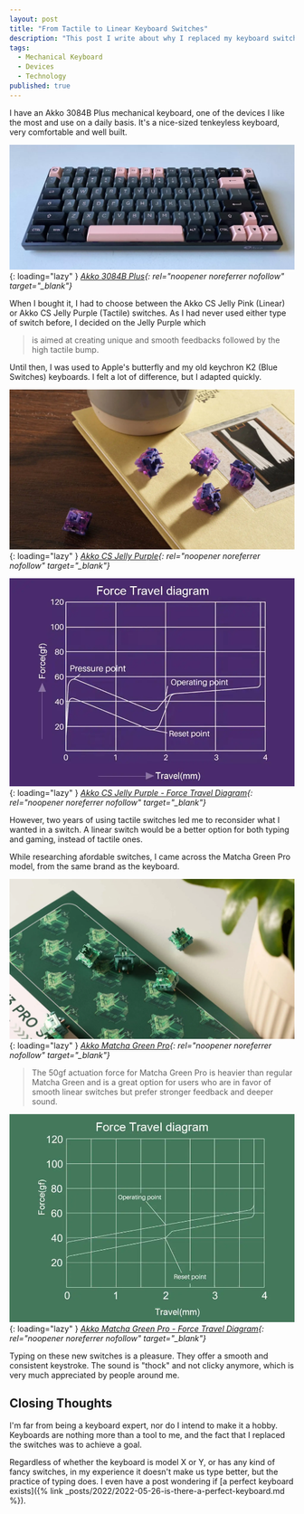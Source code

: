 ```yaml
---
layout: post
title: "From Tactile to Linear Keyboard Switches"
description: "This post I write about why I replaced my keyboard switches from tactile to linear" 
tags:
  - Mechanical Keyboard
  - Devices
  - Technology
published: true
---
```


I have an Akko 3084B Plus mechanical keyboard, one of the devices I like the most and use on a daily basis. It's a nice-sized tenkeyless keyboard, very comfortable and well built.

![Akko 3084B Plus](/assets/images/general/EF18B218-AE83-4255-8281-2F7BBD20E65F.webp){: loading="lazy" }
*[Akko 3084B Plus](https://en.akkogear.com/ "Akko 3084B Plus"){: rel="noopener noreferrer nofollow" target="_blank"}*

When I bought it, I had to choose between the Akko CS Jelly Pink (Linear) or Akko CS Jelly Purple (Tactile) switches. As I had never used either type of switch before, I decided on the Jelly Purple which

> is aimed at creating unique and smooth feedbacks followed by the high tactile bump.

Until then, I was used to Apple's butterfly and my old keychron K2 (Blue Switches) keyboards. I felt a lot of difference, but I adapted quickly.

![Akko CS Jelly Purple](/assets/images/general/69c042b2-e301-44ea-8b83-5702d77566bc.webp){: loading="lazy" }
*[Akko CS Jelly Purple](https://en.akkogear.com/ "Akko CS Jelly Purple"){: rel="noopener noreferrer nofollow" target="_blank"}*

![Akko CS Jelly Purple - Force Travel Diagram](/assets/images/general/b37aad21-bc6c-46b6-bf2d-c1ed7de6e64e.webp){: loading="lazy" }
*[Akko CS Jelly Purple - Force Travel Diagram](https://en.akkogear.com/ "Akko CS Jelly Purple - Force Travel Diagram"){: rel="noopener noreferrer nofollow" target="_blank"}*

However, two years of using tactile switches led me to reconsider what I wanted in a switch. A linear switch would be a better option for both typing and gaming, instead of tactile ones.

While researching afordable switches, I came across the Matcha Green Pro model, from the same brand as the keyboard.

![Akko Matcha Green Pro](/assets/images/general/20ffa721-e1f5-4b00-aa3b-44d32bf3c8ea.webp){: loading="lazy" }
*[Akko Matcha Green Pro](https://en.akkogear.com/ "Akko Matcha Green Pro"){: rel="noopener noreferrer nofollow" target="_blank"}*

> The 50gf actuation force for Matcha Green Pro is heavier than regular Matcha Green and is a great option for users who are in favor of smooth linear switches but prefer stronger feedback and deeper sound.

![Akko Matcha Green Pro - Force Travel Diagram](/assets/images/general/2e504da4-fd59-46ab-a9ea-30328547fbf0.webp){: loading="lazy" }
*[Akko Matcha Green Pro - Force Travel Diagram](https://en.akkogear.com/ "Akko Matcha Green Pro - Force Travel Diagram"){: rel="noopener noreferrer nofollow" target="_blank"}*

Typing on these new switches is a pleasure. They offer a smooth and consistent keystroke. The sound is "thock" and not clicky anymore, which is very much appreciated by people around me.

## Closing Thoughts

I'm far from being a keyboard expert, nor do I intend to make it a hobby. Keyboards are nothing more than a tool to me, and the fact that I replaced the switches was to achieve a goal.

Regardless of whether the keyboard is model X or Y, or has any kind of fancy switches, in my experience it doesn't make us type better, but the practice of typing does. I even have a post wondering if [a perfect keyboard exists]({% link _posts/2022/2022-05-26-is-there-a-perfect-keyboard.md %}).
